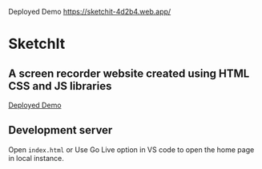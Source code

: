 Deployed Demo
https://sketchit-4d2b4.web.app/
# SketchIt
## A screen recorder website created using HTML CSS and JS libraries


[Deployed Demo](https://sketchit-4d2b4.web.app/)



## Development server

Open `index.html` or Use Go Live option in VS code to open the home page in local instance.


